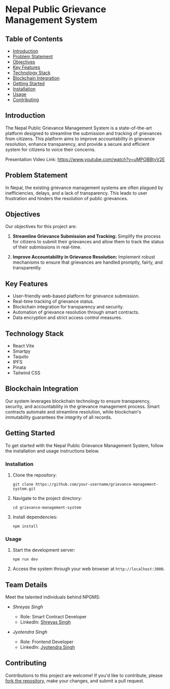 # Nepal Public Grievance Management System

## Table of Contents
- [Introduction](#introduction)
- [Problem Statement](#problem-statement)
- [Objectives](#objectives)
- [Key Features](#key-features)
- [Technology Stack](#technology-stack)
- [Blockchain Integration](#blockchain-integration)
- [Getting Started](#getting-started)
- [Installation](#installation)
- [Usage](#usage)
- [Contributing](#contributing)

## Introduction

The Nepal Public Grievance Management System is a state-of-the-art platform designed to streamline the submission and tracking of grievances from citizens. This platform aims to improve accountability in grievance resolution, enhance transparency, and provide a secure and efficient system for citizens to voice their concerns.

Presentation Video Link: https://www.youtube.com/watch?v=uMPOBBtyV2E

## Problem Statement

In Nepal, the existing grievance management systems are often plagued by inefficiencies, delays, and a lack of transparency. This leads to user frustration and hinders the resolution of public grievances. 

## Objectives

Our objectives for this project are:

1. **Streamline Grievance Submission and Tracking:** Simplify the process for citizens to submit their grievances and allow them to track the status of their submissions in real-time.

2. **Improve Accountability in Grievance Resolution:** Implement robust mechanisms to ensure that grievances are handled promptly, fairly, and transparently.

## Key Features

- User-friendly web-based platform for grievance submission.
- Real-time tracking of grievance status.
- Blockchain integration for transparency and security.
- Automation of grievance resolution through smart contracts.
- Data encryption and strict access control measures.

## Technology Stack

- React Vite
- Smartpy
- Taquito
- IPFS
- Pinata
- Tailwind CSS


## Blockchain Integration

Our system leverages blockchain technology to ensure transparency, security, and accountability in the grievance management process. Smart contracts automate and streamline resolution, while blockchain's immutability guarantees the integrity of all records.

## Getting Started

To get started with the Nepal Public Grievance Management System, follow the installation and usage instructions below.

### Installation

1. Clone the repository:

   ```
   git clone https://github.com/your-username/grievance-management-system.git
   ```

2. Navigate to the project directory:

   ```
   cd grievance-management-system
   ```

3. Install dependencies:

   ```
   npm install
   ```

### Usage

1. Start the development server:

   ```
   npm run dev
   ```

2. Access the system through your web browser at `http://localhost:3000`.

## Team Details
Meet the talented individuals behind NPGMS:

- *Shreyas Singh*
  - Role: Smart Contract Developer
  - LinkedIn: [Shreyas Singh](https://www.linkedin.com/in/4shreyassingh5/)
    
- *Jyotendra Singh*
  - Role: Frontend Developer
  - LinkedIn: [Jyotendra Singh](https://www.linkedin.com/in/jyotendra-singh-chauhan/)


## Contributing

Contributions to this project are welcome! If you'd like to contribute, please [fork the repository](https://github.com/your-username/grievance-management-system/fork), make your changes, and submit a pull request.
